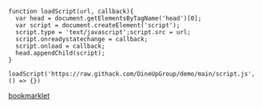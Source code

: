```
function loadScript(url, callback){
  var head = document.getElementsByTagName('head')[0];
  var script = document.createElement('script');
  script.type = 'text/javascript';script.src = url;
  script.onreadystatechange = callback;
  script.onload = callback;
  head.appendChild(script);
}

loadScript('https://raw.githack.com/DineUpGroup/demo/main/script.js', () => {})
```
<a href="javascript:(function()%7Bfunction%20loadScript(url%2C%20callback)%7B%0A%20%20var%20head%20%3D%20document.getElementsByTagName('head')%5B0%5D%3B%0A%20%20var%20script%20%3D%20document.createElement('script')%3B%0A%20%20script.type%20%3D%20'text%2Fjavascript'%3Bscript.src%20%3D%20url%3B%0A%20%20script.onreadystatechange%20%3D%20callback%3B%0A%20%20script.onload%20%3D%20callback%3B%0A%20%20head.appendChild(script)%3B%0A%7D%0A%0AloadScript('https%3A%2F%2Fraw.githack.com%2FDineUpGroup%2Fdemo%2Fmain%2Fscript.js'%2C%20()%20%3D%3E%20%7B%7D)%7D)()%3B">bookmarklet</a>
